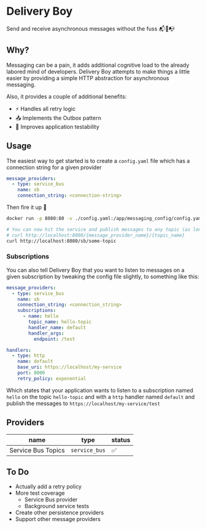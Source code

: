 # Delivery Boy

Send and receive asynchronous messages without the fuss 📬🚴📭

## Why?

Messaging can be a pain, it adds additional cognitive load to the already labored mind of developers. Delivery Boy attempts to make things a little easier by providing a simple HTTP abstraction for asynchronous messaging.

Also, it provides a couple of additional benefits:

- ⚡ Handles all retry logic
- 📤 Implements the Outbox pattern
- 🧪 Improves application testability

## Usage

The easiest way to get started is to create a `config.yaml` file which has a connection string for a given provider

```yaml
message_providers:
  - type: service_bus
    name: sb
    connection_string: <connection-string>
```

Then fire it up 🚀

```sh
docker run -p 8080:80 -v ./config.yaml:/app/messaging_config/config.yaml -t wattcode/message-sidecar:latest

# You can now hit the service and publish messages to any topic (as long as it actually exists)
# curl http://localhost:8080/{message_provider_name}/{topic_name}
curl http://localhost:8080/sb/some-topic
```

### Subscriptions

You can also tell Delivery Boy that you want to listen to messages on a given subscription by tweaking the config file slightly, to something like this:

```yaml
message_providers:
  - type: service_bus
    name: sb
    connection_string: <connection_string>
    subscriptions:
      - name: hello
        topic_name: hello-topic
        handler_name: default
        handler_args:
          endpoint: /test

handlers:
  - type: http
    name: default
    base_uri: https://localhost/my-service
    port: 8000
    retry_policy: exponential
```

Which states that your application wants to listen to a subscription named `hello` on the topic `hello-topic` and with a `http` handler named `default` and publish the messages to `https://localhost/my-service/test`

## Providers

| name | type | status |
|---|---|---|
| Service Bus Topics | `service_bus` | ✅ |

## To Do

- Actually add a retry policy
- More test coverage
  - Service Bus provider
  - Background service tests
- Create other persistence providers
- Support other message providers